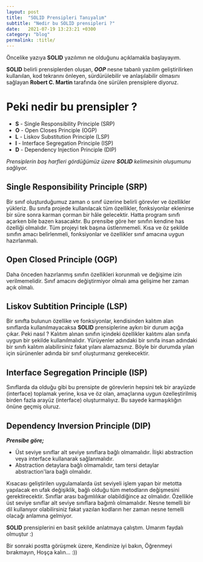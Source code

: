 ```yaml
---
layout: post
title:  "SOLID Prensipleri Tanıyalım"
subtitle: "Nedir bu SOLID prensipleri ?"
date:   2021-07-19 13:23:21 +0300
category: "blog"
permalink: :title/
---
```


Öncelike yazıya **SOLID** yazılımın ne olduğunu açıklamakla başlayayım.

**SOLID** belirli prensiplerden oluşan, ***OOP*** nesne tabanlı yazılım geliştirilirken kullanılan, kod tekrarını önleyen, sürdürülebilir ve anlaşılabilir olmasını sağlayan **Robert C. Martin** tarafında öne sürülen prensiplere diyoruz.

# Peki nedir bu prensipler ?

- **S** - Single Responsibility Principle (SRP)
- **O** - Open Closes Principle (OGP)
- **L** -  Liskov Substitution Principle (LSP)
- **I** - Interface Segregation Principle (ISP)
- **D** - Dependency Injection Principle (DIP)

*Prensiplerin baş harfleri gördüğümüz üzere **SOLID** kelimesinin oluşumunu sağlıyor.*

## Single Responsibility Principle (SRP)

Bir sınıf oluşturduğumuz zaman o sınıf üzerine belirli görevler ve özellikler yükleriz. Bu sınıfa projede kullanılacak tüm özellikler, fonksiyonlar eklenirse bir süre sonra karman çorman bir hâle gelecektir. Hatta program sınıfı açarken bile bazen kasacaktır. Bu prensibe göre her sınıfın kendine has özelliği olmalıdır. Tüm projeyi tek başına üstlenmemeli. Kısa ve öz şekilde sınıfın amacı belirlenmeli, fonksiyonlar ve özellikler sınıf amacına uygun hazırlanmalı.

## Open Closed Principle (OGP)

Daha önceden hazırlanmış sınıfın özellikleri korunmalı ve değişime izin verilmemelidir. Sınıf amacını değiştirmiyor olmalı ama gelişime her zaman açık olmalı. 

## Liskov Subtition Principle (LSP)

Bir sınıfta bulunun özellike ve fonksiyonlar, kendisinden kalıtım alan sınıflarda kullanılmayacaksa **SOLID** prensiplerine aykırı bir durum açığa çıkar. Peki nasıl ? Kalıtım alınan sınıfın içindeki özellikler kalıtımı alan sınıfa uygun bir şekilde kullanılmalıdır. Yürüyenler adındaki bir sınıfa insan adındaki bir sınıfı kalıtım alabilirsiniz fakat yılanı alamazsınız. Böyle bir durumda yılan için sürünenler adında bir sınıf oluşturmanız gerekecektir.

## Interface Segregation Principle (ISP)

Sınıflarda da olduğu gibi bu prensipte de görevlerin hepsini tek bir arayüzde (interface) toplamak yerine, kısa ve öz olan, amaçlarına uygun özelleştirilmiş birden fazla arayüz (interface) oluşturmalıyız. Bu sayede karmaşıklığın önüne geçmiş oluruz.

## Dependency Inversion Principle (DIP)

***Prensibe göre;***

- Üst seviye sınıflar alt seviye sınıflara bağlı olmamalıdır. İlişki abstraction veya interface kullanarak sağlanmalıdır.
- Abstraction detaylara bağlı olmamalıdır, tam tersi detaylar abstraction'lara bağlı olmalıdır.

Kısacası geliştirilen uygulamalarda üst seviyeli işlem yapan bir metotta yapılacak en ufak değişiklik, bağlı olduğu tüm metodların değişmesini gerektirecektir. Sınıflar arası bağımlılıkar olabildiğince az olmalıdır. Özellikle üst seviye sınıflar alt seviye sınıflara bağımlı olmamalıdır. Nesne temelli bir dil kullanıyor olabilirsiniz fakat yazılan kodların her zaman nesne temelli olacağı anlamına gelmiyor. 

**SOLID** prensiplerini en basit şekilde anlatmaya çalıştım. Umarım faydalı olmuştur :)

Bir sonraki postta görüşmek üzere,
Kendinize iyi bakın,
Öğrenmeyi bırakmayın,
Hoşça kalın... :))
